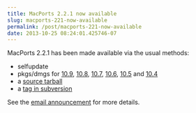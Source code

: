 ```yaml
---
title: MacPorts 2.2.1 now available
slug: macports-221-now-available
permalink: /post/macports-221-now-available
date: 2013-10-25 08:24:01.425746-07
---
```


MacPorts 2.2.1 has been made available via the usual methods:

* selfupdate
* pkgs/dmgs for [10.9](https://distfiles.macports.org/MacPorts/MacPorts-2.2.1-10.9-Mavericks.pkg "Mavericks pkg"), [10.8](https://distfiles.macports.org/MacPorts/MacPorts-2.2.1-10.8-MountainLion.pkg "10.8 pkg"), [10.7](https://distfiles.macports.org/MacPorts/MacPorts-2.2.1-10.7-Lion.pkg "10.7 pkg"), [10.6](https://distfiles.macports.org/MacPorts/MacPorts-2.2.1-10.6-SnowLeopard.pkg "10.6 pkg"), [10.5](https://distfiles.macports.org/MacPorts/MacPorts-2.2.1-10.5-Leopard.dmg "10.5 DMG") and [10.4](https://distfiles.macports.org/MacPorts/MacPorts-2.2.1-10.4-Tiger.dmg "10.4 DMG")
* a [source tarball](https://www.macports.org/install.php#source)
* a [tag in subversion](https://svn.macports.org/repository/macports/tags/release_2_2_1)

See the [email announcement](https://lists.macosforge.org/pipermail/macports-announce/2013-October/000028.html) for more details.
